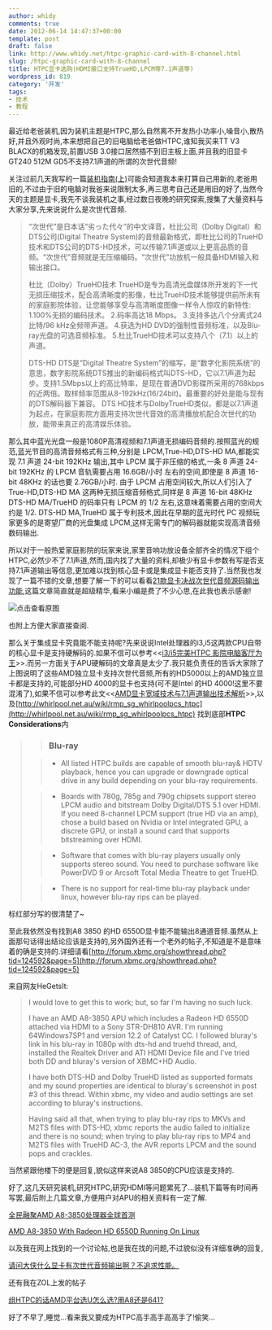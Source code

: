 ```yaml
---
author: whidy
comments: true
date: 2012-06-14 14:47:37+00:00
template: post
draft: false
link: http://www.whidy.net/htpc-graphic-card-with-8-channel.html
slug: /htpc-graphic-card-with-8-channel
title: HTPC显卡选购(HDMI接口支持TrueHD,LPCM等7.1声道等)
wordpress_id: 819
category: '开发'
tags:
- 技术
- 教程
---
```


最近给老爸装机,因为装机主题是HTPC,那么自然离不开发热小功率小,噪音小,散热好,并且外观时尚,本来想把自己的旧电脑给老爸做HTPC,谁知我买来TT V3 BLACX的机箱发现,前置USB 3.0接口居然插不到旧主板上面,并且我的旧显卡GT240 512M GD5不支持7.1声道的所谓的次世代音频!

关注过前几天我写的一篇[装机指南(上)](/pc-diy-i5-htpc-1.html)可能会知道我本来打算自己用新的,老爸用旧的,不过由于旧的电脑对我爸来说限制太多,再三思考自己还是用旧的好了,当然今天的主题是显卡,我先不谈我装机之事,经过数日夜晚的研究探索,搜集了大量资料与大家分享,先来说说什么是次世代音频.


<blockquote>“次世代”是日本话“劣った代々”的中文译音，杜比公司（Dolby Digital）和DTS公司(Digital Theatre System)的音频最新格式，即杜比公司的TrueHD技术和DTS公司的DTS-HD技术，可以传输7.1声道或以上更高品质的音频。“次世代”音频就是无压缩编码。“次世代”功放机一般具备HDMI输入和输出接口。

杜比（Dolby）TrueHD技术
TrueHD是专为高清光盘媒体所开发的下一代无损压缩技术，配合高清晰度的影像，杜比TrueHD技术能够提供前所未有的家庭影院体验，让您能够享受与高清晰度图像一样令人惊叹的新特性:
1.100%无损的编码技术。
2.码率高达18 Mbps。
3.支持多达八个分离式24比特/96 kHz全频带声道。
4.获选为HD DVD的强制性音频标准，以及Blu-ray光盘的可选音频标准。
5.杜比TrueHD技术可以支持八个（7.1）以上的声道。

DTS-HD
DTS是“Digital Theatre System”的缩写，是“数字化影院系统”的意思，数字影院系统DTS推出的新编码格式叫DTS-HD，它以7.1声道为起步。支持1.5Mbps以上的高比特率，是现在普通DVD影碟所采用的768kbps的近两倍。取样频率范围从8-192kHz(16/24bit)。最重要的好处是能与现有的DTS解码器下兼容。
DTS HD技术与DolbyTrueHD类似，都是以7.1声道为起点，在家庭影院方面用支持次世代音效的高清播放机配合次世代的功放，能带来真正的高清娱乐体验。</blockquote>


那么其中蓝光光盘一般是1080P高清视频和7.1声道无损编码音频的.按照蓝光的规范,蓝光节目的高清音频格式有三种,分别是 LPCM,True-HD,DTS-HD MA,都能实现 7.1 声道 24-bit 192KHz 输出,其中 LPCM 属于非压缩的格式,一条 8 声道 24-bit 192KHz 的 LPCM 音轨需要占用 16.6GB/小时 左右的空间,即使是 8 声道 16-bit 48KHz 的话也要 2.76GB/小时.
由于 LPCM 占用空间较大,所以人们引入了 True-HD,DTS-HD MA 这两种无损压缩音频格式,同样是 8 声道 16-bit 48KHz DTS-HD MA/TrueHD 的码率只有 LPCM 的 1/2 左右,这意味着需要占用的空间大约是 1/2.
DTS-HD MA,TrueHD 属于专利技术,因此在早期的蓝光时代 PC 视频玩家更多的是寄望厂商的光盘集成 LPCM,这样无需专门的解码器就能实现高清音频数码输出.

所以对于一般热爱家庭影院的玩家来说,家里音响功放设备全部齐全的情况下组个HTPC,必然少不了7.1声道,然而,国内找了大量的资料,却极少有显卡参数有写是否支持7.1声道输出等信息,更加难以找到核心显卡或是集成显卡能否支持了.当然我也发现了一篇不错的文章,想要了解一下的可以看看[21款显卡决战次世代音频源码输出功能](http://www.pcpop.com/doc/0/666/666783_all.shtml),这篇文章简直就是超级精华,看来小编是费了不少心思,在此我也表示感谢!

![点击查看原图](http://img5.pcpop.com/ArticleImages/0X0/1/1973/001973171.jpg)

也附上方便大家直接查阅.

那么关于集成显卡究竟能不能支持呢?先来说说Intel处理器的i3,i5这两款CPU自带的核心显卡是支持硬解码的.如果不信可以参考<<[i3/i5完美HTPC 影院电脑客厅为王](http://hb.qq.com/a/20100706/001954.htm)>>.而另一方面关于APU硬解码的文章真是太少了.我只能负责任的告诉大家除了上图说明了这些AMD独立显卡支持次世代音频,所有的HD5000以上的AMD独立显卡都是支持的,可能部分HD 4000的显卡也支持(可不是Intel 的HD 4000!这里不要混淆了),如果不信可以参考此文<<[AMD显卡宽域技术与7.1声道输出技术解析](http://diy.pconline.com.cn/graphics/reviews/1009/2210661_1.html)>>,以及[http://whirlpool.net.au/wiki/rmp_sg_whirlpoolpcs_htpc](http://whirlpool.net.au/wiki/rmp_sg_whirlpoolpcs_htpc) 找到底部**HTPC Considerations**内


<blockquote>

> 
> ### Blu-ray
> 
> 

> 
> 
	
>   * All listed HTPC builds are capable of smooth blu-ray& HDTV playback, hence you can upgrade or downgrade optical drive in any build depending on your blu-ray requirements.
> 
	
>   * Boards with 780g, 785g and 790g chipsets support stereo LPCM audio and bitstream Dolby Digital/DTS 5.1 over HDMI. If you need 8-channel LPCM support (true HD via an amp), chose a build based on Nvidia or Intel integrated GPU, a discrete GPU, or install a sound card that supports bitstreaming over HDMI.
> 
	
>   * Software that comes with blu-ray players usually only supports stereo sound. You need to purchase software like PowerDVD 9 or Arcsoft Total Media Theatre to get TrueHD.
> 
	
>   * There is no support for real-time blu-ray playback under linux, however blu-ray rips can be played.
> 

</blockquote>


标红部分写的很清楚了~

至此我依然没有找到A8 3850 的HD 6550D显卡能不能输出8通道音频.虽然从上面那句话得出结论应该是支持的,另外国外还有一个老外的帖子,不知道是不是意味着的确是支持的.详细请看[http://forum.xbmc.org/showthread.php?tid=124592&page=5](http://forum.xbmc.org/showthread.php?tid=124592&page=5)

来自网友HeGetsIt:


<blockquote>I would love to get this to work; but, so far I'm having no such luck.

I have an AMD A8-3850 APU which includes a Radeon HD 6550D attached via HDMI to a Sony STR-DH810 AVR. I'm running 64Windows7SP1 and version 12.2 of Catalyst CC. I followed bluray's link in his blu-ray in 1080p with dts-hd and truehd thread, and, installed the Realtek Driver and ATI HDMI Device file and I've tried both DD and bluray's version of XBMC+HD Audio.

I have both DTS-HD and Dolby TrueHD listed as supported formats and my sound properties are identical to bluray's screenshot in post #3 of this thread. Within xbmc, my video and audio settings are set according to bluray's instructions.

Having said all that, when trying to play blu-ray rips to MKVs and M2TS files with DTS-HD, xbmc reports the audio failed to initialize and there is no sound; when trying to play blu-ray rips to MP4 and M2TS files with TrueHD AC-3, the AVR reports LPCM and the sound pops and crackles.</blockquote>


当然紧跟他楼下的便是回复,貌似这样来说A8 3850的CPU应该是支持的.

好了,这几天研究装机,研究HTPC,研究HDMI等问题累死了...装机下篇等有时间再写罢,最后附上几篇文章,方便用户对APU的相关资料有一定了解.

[全民融聚AMD A8-3850处理器全球首测](http://cd.beareyes.com.cn/2/lib/201106/30/20110630190_0.htm)

[AMD A8-3850 With Radeon HD 6550D Running On Linux](http://www.phoronix.com/scan.php?page=article&item=amd_a83850_graphics&num=1%20%20%20)

以及我在网上找到的一个讨论帖,也是我在找的问题,不过貌似没有详细准确的回复,

[请问大侠什么显卡有次世代音频输出啊？不追求性能。](http://we.pcinlife.com/thread-1818649-1-1.html)

还有我在ZOL上发的帖子

[组HTPC的话AMD平台选U怎么选?用A8还是641?](http://diybbs.zol.com.cn/11/11_104124.html)

好了不早了,睡觉...看来我又要成为HTPC高手高手高高手了!偷笑...

